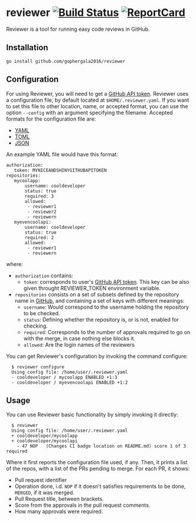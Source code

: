 # reviewer [![Build Status](https://travis-ci.org/gophergala2016/reviewer.svg)](https://travis-ci.org/gophergala2016/reviewer) [![ReportCard][ReportCard-Image]][ReportCard-Url]

Reviewer is a tool for running easy code reviews in GitHub.

## Installation

    go install github.com/gophergala2016/reviewer

## Configuration

For using Reviewer, you will need to get a [GitHub API token].
Reviewer uses a configuration file, by default located at `$HOME/.reviewer.yaml`.
If you want to set this file to other location, name, or accepted format, you can use the option `--config` with an argument specifying the filename.
Accepted formats for the configuration file are:

  - [YAML]
  - [TOML]
  - [JSON]

An example YAML file would have this format:

    authorization:
       token: MYNICEANDSHINYGITHUBAPITOKEN
    repositories:
       mycoolapp:
           username: cooldeveloper
           status: true
           required: 3
           allowed:
            - reviewer1
            - reviewer2
            - reviewern
       myevencoolapi:
           username: cooldeveloper
           status: true
           required: 2
           allowed:
            - reviewer1
            - reviewern

where:

  - `authorization` contains:
      - `token`: corresponds to user's [GitHub API token]. This key can be also given throught REVIEWER_TOKEN environment variable.
  - `repositories` consists on a set of subsets defined by the repository name in [GitHub], and containing a set of keys with different meanings:
      - `username`: Would correspond to the username holding the repository to be checked.
      - `status`: Defining whether the repository is, or is not, enabled for checking.
      - `required`: Corresponds to the number of approvals required to go on with the merge, in case nothing else blocks it.
      - `allowed`: Are the login names of the reviewers 

You can get Reviewer's configuration by invoking the command configure:

      $ reviewer configure
      Using config file: /home/user/.reviewer.yaml
      - cooldeveloper / mycoolapp ENABLED +1:3
      - cooldeveloper / myevencoolapi ENABLED +1:2

  [YAML]: http://yaml.org/ "YAML format homepage"
  [TOML]: https://github.com/toml-lang/toml "TOML format definition"
  [JSON]: http://www.json.org/ "JSON format homepage"
  [GitHub API token]: https://github.com/settings/tokens "GitHub profile tokens"
  [GitHub]: https://github.com "GitHub home page"

## Usage

You can use Reviewer basic functionality by simply invoking it directly:

      $ reviewer
      Using config file: /home/user/.reviewer.yaml
      + cooldeveloper/mycoolapp
      + cooldeveloper/mycoolapi
        - 47 NOP   (Changes CI badge location on README.md) score 1 of 3 required

Where it first reports the configuration file used, if any.
Then, it prints a list of the repos, with a list of the PRs pending to merge.
For each PR, it shows:
  - Pull request identifier
  - Operation done, i.d. `NOP` if it doesn't satisfies requirements to be done, `MERGED`, if it was merged.
  - Pull Request title, between brackets.
  - Score from the approvals in the pull request comments.
  - How many approvals were required.

[ReportCard-Url]: http://goreportcard.com/report/gophergala2016/reviewer
[ReportCard-Image]: http://goreportcard.com/badge/gophergala2016/reviewer
